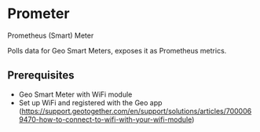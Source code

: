 # Prometer

Prometheus (Smart) Meter

Polls data for Geo Smart Meters, exposes it as Prometheus metrics.


## Prerequisites
- Geo Smart Meter with WiFi module
- Set up WiFi and registered with the Geo app (https://support.geotogether.com/en/support/solutions/articles/7000069470-how-to-connect-to-wifi-with-your-wifi-module)